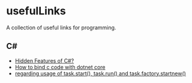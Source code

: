 # usefulLinks
A collection of useful links for programming.

## C#
+ [Hidden Features of C#?](https://stackoverflow.com/questions/9033/hidden-features-of-c/1399130)
+ [How to bind c code with dotnet core](https://medium.com/@xaviergeerinck/how-to-bind-c-code-with-dotnet-core-157a121c0aa6)
+ [regarding usage of task.start(), task.run() and task.factory.startnew()](https://stackoverflow.com/questions/29693362/regarding-usage-of-task-start-task-run-and-task-factory-startnew)
